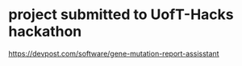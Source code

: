 # project submitted to UofT-Hacks hackathon
https://devpost.com/software/gene-mutation-report-assisstant
